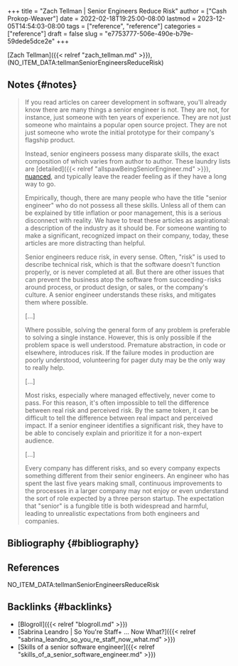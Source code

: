 +++
title = "Zach Tellman | Senior Engineers Reduce Risk"
author = ["Cash Prokop-Weaver"]
date = 2022-02-18T19:25:00-08:00
lastmod = 2023-12-05T14:54:03-08:00
tags = ["reference", "reference"]
categories = ["reference"]
draft = false
slug = "e7753777-506e-490e-b79e-59dede5dce2e"
+++

[Zach Tellman]({{< relref "zach_tellman.md" >}}), (NO_ITEM_DATA:tellmanSeniorEngineersReduceRisk)


## Notes {#notes}

> If you read articles on career development in software, you'll already know there are many things a senior engineer is not. They are not, for instance, just someone with ten years of experience. They are not just someone who maintains a popular open source project. They are not just someone who wrote the initial prototype for their company's flagship product.
>
> Instead, senior engineers possess many disparate skills, the exact composition of which varies from author to author. These laundry lists are [detailed]({{< relref "allspawBeingSeniorEngineer.md" >}}), [nuanced](https://frontside.io/blog/2016-07-07-the-conjoined-triangles-of-senior-level-development/), and typically leave the reader feeling as if they have a long way to go.
>
> Empirically, though, there are many people who have the title "senior engineer" who do not possess all these skills. Unless all of them can be explained by title inflation or poor management, this is a serious disconnect with reality. We have to treat these articles as aspirational: a description of the industry as it should be. For someone wanting to make a significant, recognized impact on their company, today, these articles are more distracting than helpful.
>
> Senior engineers reduce risk, in every sense. Often, "risk" is used to describe technical risk, which is that the software doesn't function properly, or is never completed at all. But there are other issues that can prevent the business atop the software from succeeding - risks around process, or product design, or sales, or the company's culture. A senior engineer understands these risks, and mitigates them where possible.
>
> [...]
>
> Where possible, solving the general form of any problem is preferable to solving a single instance. However, this is only possible if the problem space is well understood. Premature abstraction, in code or elsewhere, introduces risk. If the failure modes in production are poorly understood, volunteering for pager duty may be the only way to really help.
>
> [...]
>
> Most risks, especially where managed effectively, never come to pass. For this reason, it's often impossible to tell the difference between real risk and perceived risk. By the same token, it can be difficult to tell the difference between real impact and perceived impact. If a senior engineer identifies a significant risk, they have to be able to concisely explain and prioritize it for a non-expert audience.
>
> [...]
>
> Every company has different risks, and so every company expects something different from their senior engineers. An engineer who has spent the last five years making small, continuous improvements to the processes in a larger company may not enjoy or even understand the sort of role expected by a three person startup. The expectation that "senior" is a fungible title is both widespread and harmful, leading to unrealistic expectations from both engineers and companies.


## Bibliography {#bibliography}

## References

<style>.csl-entry{text-indent: -1.5em; margin-left: 1.5em;}</style><div class="csl-bib-body">
  <div class="csl-entry">NO_ITEM_DATA:tellmanSeniorEngineersReduceRisk</div>
</div>


## Backlinks {#backlinks}

-   [Blogroll]({{< relref "blogroll.md" >}})
-   [Sabrina Leandro | So You're Staff+ ... Now What?]({{< relref "sabrina_leandro_so_you_re_staff_now_what.md" >}})
-   [Skills of a senior software engineer]({{< relref "skills_of_a_senior_software_engineer.md" >}})
